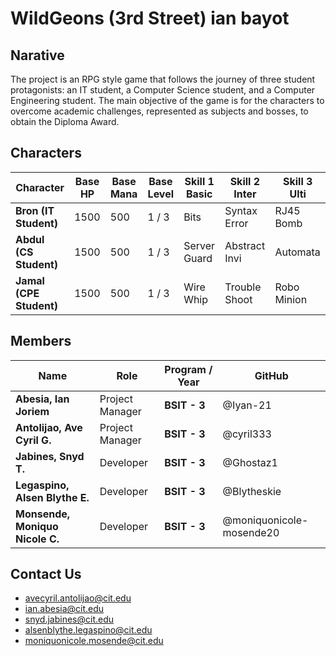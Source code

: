 # WildGeons (3rd Street) ian bayot
## Narative

The project is an RPG style game that follows the journey of three student protagonists: an IT student, a Computer Science student, and a Computer Engineering student. 
The main objective of the game is for the characters to overcome academic challenges, represented as subjects and bosses, to obtain the Diploma Award.

## Characters

| Character | Base HP | Base Mana | Base Level | Skill 1 Basic | Skill 2 Inter | Skill 3 Ulti |
|------------|----------|------------|-------------|----------|----------|----------|
| **Bron (IT Student)** | 1500 | 500 | 1 / 3 | Bits | Syntax Error | RJ45 Bomb |
| **Abdul (CS Student)** | 1500 | 500 | 1 / 3 | Server Guard | Abstract Invi | Automata |
| **Jamal (CPE Student)** | 1500 | 500 | 1 / 3 | Wire Whip | Trouble Shoot | Robo Minion |

## Members

| Name | Role | Program / Year | GitHub |
|------|------|----------------| -------- |
| **Abesia, Ian Joriem** | Project Manager | **BSIT - 3** | @Iyan-21 |
| **Antolijao, Ave Cyril G.** | Project Manager | **BSIT - 3** | @cyril333 |
| **Jabines, Snyd T.** | Developer | **BSIT - 3** | @Ghostaz1|
| **Legaspino, Alsen Blythe E.** | Developer | **BSIT - 3** | @Blytheskie |
| **Monsende, Moniquo Nicole C.** | Developer | **BSIT - 3** | @moniquonicole-mosende20 |
## Contact Us
- avecyril.antolijao@cit.edu
- ian.abesia@cit.edu
- snyd.jabines@cit.edu
- alsenblythe.legaspino@cit.edu
- moniquonicole.mosende@cit.edu
